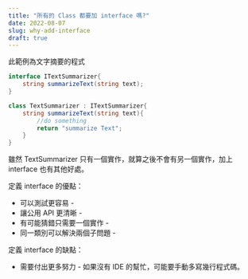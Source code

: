 ```yaml
---
title: "所有的 Class 都要加 interface 嗎?"
date: 2022-08-07
slug: why-add-interface
draft: true
---
```


此範例為文字摘要的程式

```C#
interface ITextSummarizer{
    string summarizeText(string text);
}

class TextSummarizer : ITextSummarizer{
    string summarizeText(string text){
        //do something
        return "summarize Text";
    }
}
```

雖然 TextSummarizer 只有一個實作，就算之後不會有另一個實作，加上 interface 也有其他好處。


定義 interface 的優點：
* 可以測試更容易 - 
* 讓公用 API 更清晰 - 
* 有可能猜錯只需要一個實作 - 
* 同一類別可以解決兩個子問題 - 


定義 interface 的缺點：
* 需要付出更多努力 - 如果沒有 IDE 的幫忙，可能要手動多寫幾行程式碼。

